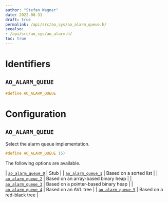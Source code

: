 ```yaml
---
author: "Stefan Wagner"
date: 2022-08-31
draft: true
permalink: /api/src/ao_sys/ao_alarm_queue.h/
seealso:
- /api/src/ao_sys/ao_alarm.h/
toc: true
---
```


# Identifiers

## `AO_ALARM_QUEUE`

```c
#define AO_ALARM_QUEUE
```

# Configuration

## `AO_ALARM_QUEUE`

Select the alarm queue implementation.

```c
#define AO_ALARM_QUEUE (5)
```

The following options are available.

| [`ao_alarm_queue_0`](ao_alarm_queue_0.h.md) | Stub |
| [`ao_alarm_queue_1`](ao_alarm_queue_1.h.md) | Based on a sorted list |
| [`ao_alarm_queue_2`](ao_alarm_queue_2.h.md) | Based on an array-based binary heap |
| [`ao_alarm_queue_3`](ao_alarm_queue_3.h.md) | Based on a pointer-based binary heap |
| [`ao_alarm_queue_4`](ao_alarm_queue_4.h.md) | Based on an AVL tree |
| [`ao_alarm_queue_5`](ao_alarm_queue_5.h.md) | Based on a red-black tree |
